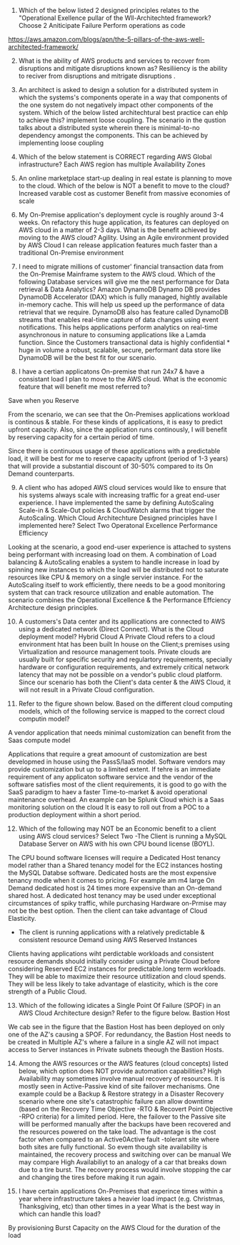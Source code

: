 1) Which of the below listed 2 designed principles relates to the "Operational Exellence pullar of the Wll-Architechted framework? Choose 2
Aniticipate Failure
Perform operations as code

https://aws.amazon.com/blogs/apn/the-5-pillars-of-the-aws-well-architected-framework/

2) What is the ability of AWS products and services to recover from disruptions and mitigate disruptions known as?
Resiliiency is the ability to reciver from disruptions and mitrigate disruptions
.
3) An architect is asked to design a solution for a distributed system in which the systems's components operate in a way that components of the one system do not negatively impact other components of the system. Which of the below listed architechtural best practice can ehlp to achieve this?
implement loose coupling. The scenario in the qustion talks about a distributed syste wherein there is minimal-to-no dependency amongst the components. This can be achieved by implementing loose coupling 

4) Which of the below statement is CORRECT regarding AWS Global infrastructure?
Each AWS region has multiple Availability Zones

5) An online marketplace start-up dealing in real estate is planning to move to the cloud. Which of the below is NOT a benefit to move to the cloud?
Increased varable cost as customer Benefit from massive economies of scale

6) My On-Premise application's deployment cycle is roughly around 3-4 weeks. On refactory this huge application, its features can deployed on AWS cloud in a matter of 2-3 days. What is the benefit achieved by moving to the AWS cloud?
Agility. Using an Agile environment provided by AWS Cloud I can release application features much faster than a traditional On-Premise environment

7) I need to migrate millions of customer' financial transaction data from the On-Premise Mainframe system to the AWS cloud. Which of the following Database services will give me the nest performance for Data retrieval & Data Analytics?
Amazon DynamoDB
Dynamo DB provides DynamoDB Accelerator (DAX) which is fully managed, hightly available in-memory cache. This will help us speed up the performance of data retrieval that we require. DynamoDB also has feature called DynamoDB streams that enables real-time capture of data changes using event notifications. This helps applications perform analytics on real-time asynchronous in nature to consuming applications like a Lamda function. Since the Customers transactional data is highly confidential * huge in volume a robust, scalable, secure, performant data store like DynamoDB will be the best fit for our scenario.

8) I have a certian applicatons On-premise that run 24x7 & have a consistant load I plan to move to the AWS cloud. What is the economic feature that will benefit me most referred to?

Save when you Reserve

From the scenario, we can see that the On-Premises applications workload is continous & stable. For these kinds of applications, it is easy to predict upfront capacity. Also, since the application runs continously, I will benefit by reserving capacity for a certain period of time. 

Since there is continuous usage of these applications with a predictable load, it will be best for me to reserve capacity upfront (period of 1-3 years) that will provide a substantial discount of 30-50% compared to its On Demand counterparts.

9) A client who has adoped AWS cloud services would like to ensure that his systems always scale with increasing traffic for a great end-user experience. I have implemented the same by defining AutoScaling Scale-in & Scale-Out policies & CloudWatch alarms that trigger the AutoScaling. Which Cloud Architechture Designed principles have I implemented here? Select Two
Operatonal Excellence 
Performance Efficiency

Looking at the scenario, a good end-user experience is attached to systens being performant with increasing load on them. A combination of Load balancing & AutoScaling enables a system to handle increase in load by spinning new instances to which the load will be distributed not to saturate resources like CPU & memory on a single servier instance. For the AutoScaling itself to work efficiently, there needs to be a good monitoring system that can track resource utilization and enable automation. The scenario combines the Operational Excellence & the Performance Effciency Architecture design principles.

10) A customers's Data center and its appllications are connected to AWS using a dedicated network (Direct Connect). What is the Cloud deployment model?
Hybrid Cloud
A Private Cloud refers to a cloud environment htat has been built In house on the Client;s premises using Virtualization and resource management tools. Private clouds are usually built for specific security and regulartory requirements, specially hardware or configuration requirements, and extremely critical network latency that may not be possible on a vendor's public cloud platform. Since our scenario has both the Client's data center & the AWS Cloud, it will not result in a Private Cloud configuration. 

11) Refer to the figure shown below. Based on the different cloud computing models, which of the following service is mapped to the correct cloud computin model?

A vendor application that needs minimal customization can benefit from the Saas compute model

Applications that require a great amoount of customization are best developmed in house using the PassS/IaaS model. Software vendors may provide customization but up to a limited extent. If tehre is an immediate requirement of any applicaton software service and the vendor of the software satisfies most of the client requirements, it is good to go with the SaaS paradigm to haev a faster Time-to-market & avoid operational maintenance overhead. An example can be Splunk Cloud which is a Saas monitoring solution on the cloud It is easy to roll out from a POC to a production deployment within a short period.

12) Which of the following may NOT be an Economic benefit to a client using AWS cloud services? Select Two
-The Client is running a MySQL Database Server on AWS with his own CPU bound license (BOYL).

The CPU bound software licenses will require a Dedicated Host tenancy model rather than a Shared tenancy model for the EC2 instances hosting the MySQL Databse software. Dedicated hosts are the most expensive tenancy modle when it comes to pricing. For example am m4 large On Demand dedicated host is 24 times more expensive than an On-demand shared host. A dedicated host tenancy may be used under exceptional circumstances of spiky traffic, while purchasing Hardware on-Prmise may not be the best option. Then the client can take advantage of Cloud Elasticity. 

- The client is running applications with a relatively predictable & consistent resource Demand using AWS Reserved Instances

Clients having applications wiht perdictable workloads and consistent resource demands should initially consider using a Private Cloud before considering Reserved EC2 instances for predictable.long term workloads. They will be able to maximize their resource utitlization and cloud spends. They will be less likely to take advantage of elasticity, which is the core strength of a Public Cloud.

13) Which of the following idicates a Single Point Of Failure (SPOF) in an AWS Cloud Architecture design? Refer to the figure below.
Bastion Host

We cab see in the figure that the Bastion Host has been deployed on only one of the AZ's causing a SPOF. For redundancy, the Bastion Host needs to be created in Multiple AZ's where a failure in a single AZ will not impact access to Server instances in Private subnets theough the Bastion Hosts.

14) Among the AWS resources or the AWS features (cloud concepts) listed below, which option does NOT provide automation capabilities?
High Availability may sometimes involve manual recovery of resources. It is mostly seen in Active-Passive kind of site failover mechanisms. One example could be a Backup & Restore strategy in a Disaster Recovery scenario where one site's catastrophic failure can allow downtime (based on the Recovery Time Objective -RTO & Recovert Point Objective -RPO criteria) for a limited period. Here, the failover to the Passive site willl be performed manually after the backups have been recovered and the resources powered on the take load. The advantage is the cost factor when compared to an Active0Active fault -tolerant site where both sites are fully functional. So evem though site availability is maintained, the recovery process and switching over can be manual We may compare High Availabiliyt to an analogy of a car that breaks down due to a tire burst. The recovery process would involve stopping the car and changing the tires before making it run again.

15) I have certain applications On-Premises that experince times within a year where infrastructure takes a heavier load impact (e.g. Christmas, Thanksgiving, etc) than other times in a year What is the best way in which can handle this load?
 
 By provisioning Burst Capacity on the AWS Cloud for the duration of the load


